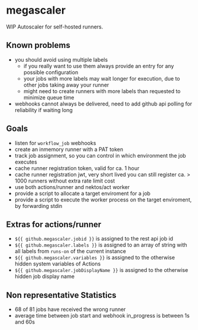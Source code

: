 # megascaler
WIP Autoscaler for self-hosted runners.

## Known problems
- you should avoid using multiple labels
  - if you really want to use them always provide an entry for any possible configuration
  - your jobs with more labels may wait longer for execution, due to other jobs taking away your runner
  - might need to create runners with more labels than requested to minimize queue time
- webhooks cannot always be delivered, need to add github api polling for reliability if waiting long

## Goals
- listen for `workflow_job` webhooks
- create an inmemory runner with a PAT token
- track job assignment, so you can control in which environment the job executes
- cache runner registration token, valid for ca. 1 hour
- cache runner registration jwt, very short lived you can still register ca. > 1000 runners without extra rate limit cost
- use both actions/runner and nektos/act worker
- provide a script to allocate a target enviroment for a job
- provide a script to execute the worker process on the target enviroment, by forwarding stdin

## Extras for actions/runner
- `${{ github.megascaler.jobid }}` is assigned to the rest api job id
- `${{ github.megascaler.labels }}` is assigned to an array of string with all labels from `runs-on` of the current instance
- `${{ github.megascaler.variables }}` is assigned to the otherwise hidden system variables of Actions
- `${{ github.megascaler.jobDisplayName }}` is assigned to the otherwise hidden job display name

## Non representative Statistics
- 68 of 81 jobs have received the wrong runner
- average time between job start and webhook in_progress is between 1s and 60s
